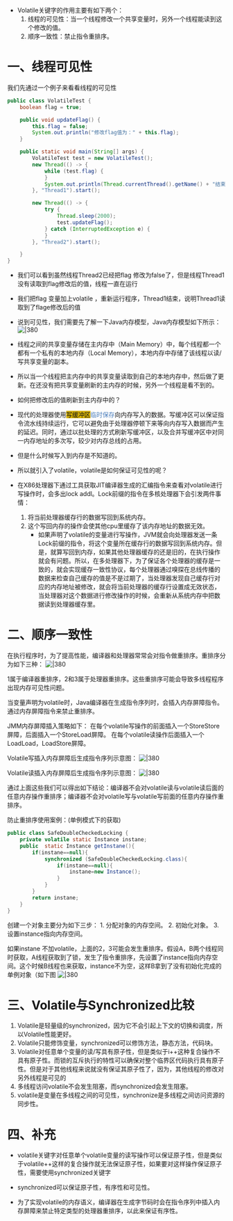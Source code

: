 - Volatile关键字的作用主要有如下两个：  
	1. 线程的可见性：当一个线程修改一个共享变量时，另外一个线程能读到这个修改的值。  
	2. 顺序一致性：禁止指令重排序。

# 一、线程可见性

我们先通过一个例子来看看线程的可见性

```java
public class VolatileTest {
    boolean flag = true;

    public void updateFlag() {
        this.flag = false;
        System.out.println("修改flag值为：" + this.flag);
    }

    public static void main(String[] args) {
        VolatileTest test = new VolatileTest();
        new Thread(() -> {
            while (test.flag) {
            }
            System.out.println(Thread.currentThread().getName() + "结束");
        }, "Thread1").start();

        new Thread(() -> {
            try {
                Thread.sleep(2000);
                test.updateFlag();
            } catch (InterruptedException e) {
            }
        }, "Thread2").start();

    }
}
```

- 我们可以看到虽然线程Thread2已经把flag 修改为false了，但是线程Thread1没有读取到flag修改后的值，线程一直在运行

- 我们把flag 变量加上volatile ，重新运行程序，Thread1结束，说明Thread1读取到了flage修改后的值

- 说到可见性，我们需要先了解一下Java内存模型，Java内存模型如下所示：
 ![|380](https://my-obsidian-image.oss-cn-guangzhou.aliyuncs.com/2024/04/223ef379435c5d3a227c5d2d26770eea.png)
 - 线程之间的共享变量存储在主内存中（Main Memory）中，每个线程都一个都有一个私有的本地内存（Local Memory），本地内存中存储了该线程以读/写共享变量的副本。

- 所以当一个线程把主内存中的共享变量读取到自己的本地内存中，然后做了更新。在还没有把共享变量刷新的主内存的时候，另外一个线程是看不到的。

- 如何把修改后的值刷新到主内存中的？
- 现代的处理器使用<span style="background:#d4b106">写缓冲区</span><font color="#4f81bd">临时保存</font>向内存写入的数据。写缓冲区可以保证指令流水线持续运行，它可以避免由于处理器停顿下来等向内存写入数据而产生的延迟。同时，通过以批处理的方式刷新写缓冲区，以及合并写缓冲区中对同一内存地址的多次写，较少对内存总线的占用。
- 但是什么时候写入到内存是不知道的。
- 所以就引入了volatile，volatile是如何保证可见性的呢？

- 在X86处理器下通过工具获取JIT编译器生成的汇编指令来查看对volatile进行写操作时，会多出lock addl。Lock前缀的指令在多核处理器下会引发两件事情：
	1. 将当前处理器缓存行的数据写回到系统内存。
	2. 这个写回内存的操作会使其他cpu里缓存了该内存地址的数据无效。
		- 如果声明了volatile的变量进行写操作，JVM就会向处理器发送一条Lock前缀的指令，将这个变量所在缓存行的数据写回到系统内存。但是，就算写回到内存，如果其他处理器缓存的还是旧的，在执行操作就会有问题。所以，在多处理器下，为了保证各个处理器的缓存是一致的，就会实现缓存一致性协议，每个处理器通过嗅探在总线传播的数据来检查自己缓存的值是不是过期了，当处理器发现自己缓存行对应的内存地址被修改，就会将当前处理器的缓存行设置成无效状态，当处理器对这个数据进行修改操作的时候，会重新从系统内存中把数据读到处理器缓存里。

# 二、顺序一致性

在执行程序时，为了提高性能，编译器和处理器常常会对指令做重排序。重排序分为如下三种：
![|380](https://my-obsidian-image.oss-cn-guangzhou.aliyuncs.com/2024/04/d9f4341d4cf114d8daba63285580213a.png)


1属于编译器重排序，2和3属于处理器重排序。这些重排序可能会导致多线程程序出现内存可见性问题。

当变量声明为volatile时，Java编译器在生成指令序列时，会插入内存屏障指令。通过内存屏障指令来禁止重排序。

JMM内存屏障插入策略如下：
在每个volatile写操作的前面插入一个StoreStore屏障，后面插入一个StoreLoad屏障。
在每个volatile读操作后面插入一个LoadLoad，LoadStore屏障。

Volatile写插入内存屏障后生成指令序列示意图：
![|380](https://my-obsidian-image.oss-cn-guangzhou.aliyuncs.com/2024/04/4ded60f722f2f4cf26eb14309c4502e9.png)

Volatile读插入内存屏障后生成指令序列示意图：
![|380](https://my-obsidian-image.oss-cn-guangzhou.aliyuncs.com/2024/04/1280ceac820d7926645e2b59c8e28055.png)


通过上面这些我们可以得出如下结论：编译器不会对volatile读与volatile读后面的任意内存操作重排序；编译器不会对volatile写与volatile写前面的任意内存操作重排序。

防止重排序使用案例：(单例模式下的获取)

```java
public class SafeDoubleCheckedLocking {
    private volatile static Instance instane;
    public  static Instance getInstane(){
        if(instane==null){
            synchronized (SafeDoubleCheckedLocking.class){
                if(instane==null){
                    instane=new Instance();
                }
            }
        }
        return instane;
    }
}
```

创建一个对象主要分为如下三步：
	1. 分配对象的内存空间。
	2. 初始化对象。
	3. 设置instance指向内存空间。

如果instane 不加volatile，上面的2，3可能会发生重排序。假设A，B两个线程同时获取，A线程获取到了锁，发生了指令重排序，先设置了instance指向内存空间。这个时候B线程也来获取，instance不为空，这样B拿到了没有初始化完成的单例对象（如下图
![|380](https://my-obsidian-image.oss-cn-guangzhou.aliyuncs.com/2024/04/bafc0bc01338dedf6967a33881fcceaa.png)

# 三、Volatile与Synchronized比较
1. Volatile是轻量级的synchronized，因为它不会引起上下文的切换和调度，所以Volatile性能更好。
2. Volatile只能修饰变量，synchronized可以修饰方法，静态方法，代码块。
3. Volatile对任意单个变量的读/写具有原子性，但是类似于i++这种复合操作不具有原子性。而锁的互斥执行的特性可以确保对整个临界区代码执行具有原子性。但是对于其他线程来说就没有保证其原子性了，因为，其他线程的修改对另外线程是可见的
4. 多线程访问volatile不会发生阻塞，而synchronized会发生阻塞。
5. volatile是变量在多线程之间的可见性，synchronize是多线程之间访问资源的同步性。

# 四、补充

- volatile关键字对任意单个volatile变量的读写操作可以保证原子性，但是类似于volatile++这样的复合操作就无法保证原子性，如果要对这样操作保证原子性，需要使用synchronized关键字
- synchronized可以保证原子性，有序性和可见性。

- 为了实现volatile的内存语义，编译器在生成字节码时会在指令序列中插入内存屏障来禁止特定类型的处理器重排序，以此来保证有序性。
